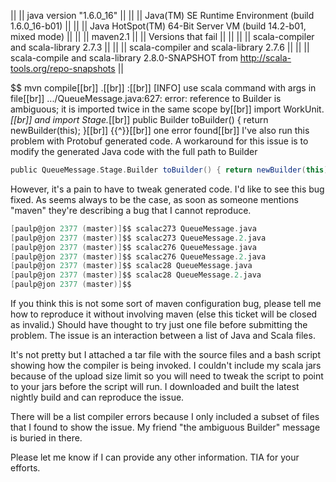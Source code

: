 || || java version "1.6.0_16" ||
|| || Java(TM) SE Runtime Environment (build 1.6.0_16-b01) ||
|| || Java HotSpot(TM) 64-Bit Server VM (build 14.2-b01, mixed mode) ||
|| || maven2.1 ||
|| Versions that fail || ||
|| || scala-compiler and scala-library 2.7.3 ||
|| || scala-compiler and scala-library 2.7.6 ||
|| || scala-compile and scala-library 2.8.0-SNAPSHOT from http://scala-tools.org/repo-snapshots ||

$$ mvn compile[[br]]
.[[br]]
:[[br]]
[INFO] use scala command with args in file[[br]]
.../QueueMessage.java:627: error: reference to Builder is ambiguous;
it is imported twice in the same scope by[[br]]
import WorkUnit._[[br]]
and import Stage._[[br]]
    public Builder toBuilder() { return newBuilder(this); }[[br]]
           {{^}}[[br]]
one error found[[br]]
I've also run this problem with Protobuf generated code. A workaround for this issue is to modify the generated Java code with the full path to Builder

```scala
public QueueMessage.Stage.Builder toBuilder() { return newBuilder(this); }
```

However, it's a pain to have to tweak generated code. I'd like to see this bug fixed.
As seems always to be the case, as soon as someone mentions "maven" they're describing a bug that I cannot reproduce.
```scala
[paulp@jon 2377 (master)]$$ scalac273 QueueMessage.java 
[paulp@jon 2377 (master)]$$ scalac273 QueueMessage.2.java 
[paulp@jon 2377 (master)]$$ scalac276 QueueMessage.java 
[paulp@jon 2377 (master)]$$ scalac276 QueueMessage.2.java 
[paulp@jon 2377 (master)]$$ scalac28 QueueMessage.java 
[paulp@jon 2377 (master)]$$ scalac28 QueueMessage.2.java 
[paulp@jon 2377 (master)]$$ 
```
If you think this is not some sort of maven configuration bug, please tell me how to reproduce it without involving maven (else this ticket will be closed as invalid.)
Should have thought to try just one file before submitting the problem. The issue is an interaction between a list of Java and Scala files.

It's not pretty but I attached a tar file with the source files and a bash script showing how the compiler is being invoked.  I couldn't include my scala jars because of the upload size limit so you will need to tweak the script to point to your jars before the script will run. I downloaded and built the latest nightly build and can reproduce the issue.

There will be a list compiler errors because I only included a subset of files that I found to show the issue. My friend "the ambiguous Builder" message is buried in there.

Please let me know if I can provide any other information.  TIA for your efforts.
